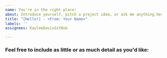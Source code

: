 ```yaml
---
name: You're in the right place!
about: Introduce yourself, pitch a project idea, or ask me anything here!
title: "[Hello!] - <From: Your Name>"
labels: ''
assignees: KayleeDavisGitHub

---
```


### Feel free to include as little or as much detail as you'd like:
